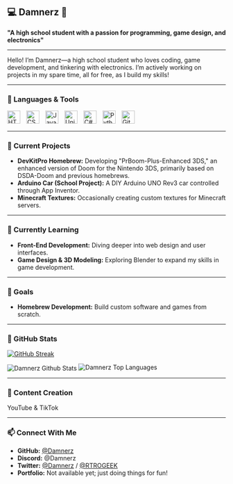## 💻 Damnerz 💾

__"A high school student with a passion for programming, game design, and electronics"__

---

Hello! I’m Damnerz—a high school student who loves coding, game development, and tinkering with electronics. I’m actively working on projects in my spare time, all for free, as I build my skills!

---

### 🚀 Languages & Tools

<p align="left"> <img alt="HTML" width="30px" style="padding-right:10px;" src="https://cdn.jsdelivr.net/gh/devicons/devicon/icons/html5/html5-plain.svg" /> <img alt="CSS" width="30px" style="padding-right:10px;" src="https://cdn.jsdelivr.net/gh/devicons/devicon/icons/css3/css3-plain.svg" /> <img alt="JavaScript" width="30px" style="padding-right:10px;" src="https://cdn.jsdelivr.net/gh/devicons/devicon/icons/javascript/javascript-plain.svg" /> <img alt="Unity" width="30px" style="padding-right:10px;" src="https://cdn.jsdelivr.net/gh/devicons/devicon/icons/unity/unity-original.svg" /> <img alt="C#" width="30px" style="padding-right:10px;" src="https://cdn.jsdelivr.net/gh/devicons/devicon/icons/csharp/csharp-original.svg" /> <img alt="Python" width="30px" style="padding-right:10px;" src="https://cdn.jsdelivr.net/gh/devicons/devicon/icons/python/python-original.svg" /> <img alt="GitHub" width="30px" style="padding-right:10px;" src="https://cdn.jsdelivr.net/gh/devicons/devicon/icons/github/github-original.svg" /> </p>

---

### 🔭 Current Projects

- **DevKitPro Homebrew:** Developing "PrBoom-Plus-Enhanced 3DS," an enhanced version of Doom for the Nintendo 3DS, primarily based on DSDA-Doom and previous homebrews.
- **Arduino Car (School Project):** A DIY Arduino UNO Rev3 car controlled through App Inventor.
- **Minecraft Textures:** Occasionally creating custom textures for Minecraft servers.

---

### 🌱 Currently Learning

- **Front-End Development:** Diving deeper into web design and user interfaces.
- **Game Design & 3D Modeling:** Exploring Blender to expand my skills in game development.

---

### 🎯 Goals

- **Homebrew Development:** Build custom software and games from scratch.

---

### 🧮 GitHub Stats

[![GitHub Streak](http://github-readme-streak-stats.herokuapp.com?user=damnerz&theme=radical&background=0A0A0A&stroke=CDB4DB&ring=CDB4DB&currStreakNum=D3D3D3&sideNums=D3D3D3&dates=CDB4DB)](https://git.io/streak-stats)

<img align="center" src="https://github-readme-stats.vercel.app/api?username=damnerz&include_all_commits=true&count_private=true&show_icons=true&line_height=30&title_color=CDB4DB&icon_color=CDB4DB&text_color=D3D3D3&bg_color=0A0A0A" alt="Damnerz Github Stats"> <img src="https://github-readme-stats.vercel.app/api/top-langs/?username=damnerz&layout=compact&theme=dark&bg_color=0A0A0A" alt="Damnerz Top Languages"/>

---

### 🎥 Content Creation

YouTube & TikTok

<!-- BEGIN YOUTUBE-CARDS -->
<!-- END YOUTUBE-CARDS -->

---

### 📫 Connect With Me

- **GitHub:** [@Damnerz](https://github.com/Damnerz)
- **Discord:** @Damnerz
- **Twitter:** [@Damnerz](https://twitter.com/Damnerz) / [@RTROGEEK](https://twitter.com/RTROGEEK)
- **Portfolio:** Not available yet; just doing things for fun!

<!--- Damnerz/Damnerz is a ✨ special ✨ repository because its `README.md` (this file) appears on your GitHub profile. You can click the Preview link to take a look at your changes. --->